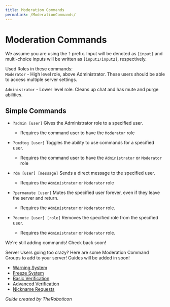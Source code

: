 ```yaml
---
title: Moderation Commands
permalink: /ModerationCommands/
---
```



# Moderation Commands

We assume you are using the `?` prefix. Input will be denoted as `[input]` and multi-choice inputs will be written as `[input1/input2]`, respectively.

Used Roles in these commands:  
`Moderator` - High level role, above Administrator. These users should be able to access multiple server settings.

`Administrator` - Lower level role. Cleans up chat and has mute and purge abilities.

## Simple Commands
 - `?admin [user]` Gives the Administrator role to a specified user.
   - Requires the command user to have the `Moderator` role

 - `?cmdtog [user]` Toggles the ability to use commands for a specified user.
   - Requires the command user to have the `Administrator` or `Moderator` role
   
 - `?dm [user] [message]` Sends a direct message to the specified user.
   - Requires the `Administrator` or `Moderator` role
   
 - `?permamute [user]` Mutes the specified user forever, even if they leave the server and return.
   - Requires the `Administrator` or `Moderator` role.
   
 - `?demote [user] [role]` Removes the specified role from the specified user.
   - Requires the `Administrator` or `Moderator` role.
   
We're still adding commands! Check back soon!

Server Users going too crazy? Here are some Moderation Command Groups to add to your server! Guides will be added in soon!

- [Warning System](https://dynocc.xyz/ModerationCommands/WarningSystem)
- [Freeze System](https://github.com/DynoCC/Dyno-Custom-Commands/tree/master/Moderation%20Commands/Freeze%20Commands)
- [Basic Verification](https://github.com/DynoCC/Dyno-Custom-Commands/tree/master/Moderation%20Commands/Verification%20Command%20Groups/Verification%20Commands)
- [Advanced Verification](https://github.com/DynoCC/Dyno-Custom-Commands/tree/master/Moderation%20Commands/Verification%20Command%20Groups/Advanced%20Verification%20Commands%20By%20Nex)
- [Nickname Requests](https://github.com/DynoCC/Dyno-Custom-Commands/tree/master/Moderation%20Commands/Nickname%20Request%20Commands)

*Guide created by TheRoboticon*
